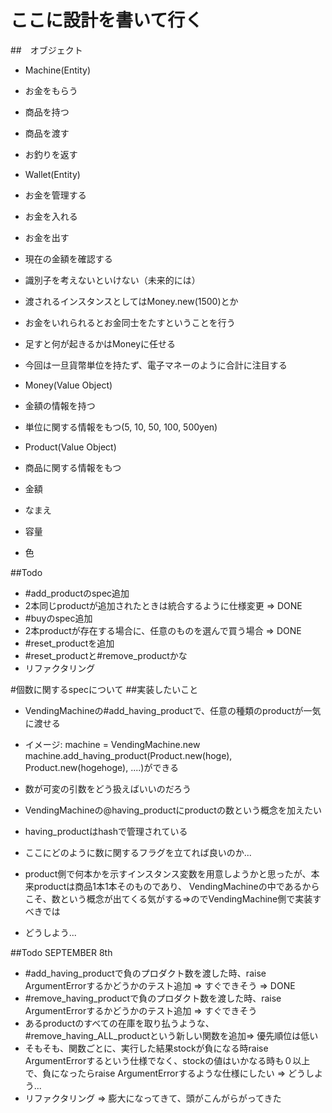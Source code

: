 # ここに設計を書いて行く

##　オブジェクト
- Machine(Entity)
 - お金をもらう
 - 商品を持つ
 - 商品を渡す
 - お釣りを返す

- Wallet(Entity)
 - お金を管理する
 - お金を入れる
 - お金を出す
 - 現在の金額を確認する
 - 識別子を考えないといけない（未来的には）

 - 渡されるインスタンスとしてはMoney.new(1500)とか
  - お金をいれられるとお金同士をたすということを行う
   - 足すと何が起きるかはMoneyに任せる
 - 今回は一旦貨幣単位を持たず、電子マネーのように合計に注目する  

- Money(Value Object)
 - 金額の情報を持つ
 - 単位に関する情報をもつ(5, 10, 50, 100, 500yen)

- Product(Value Object)
 - 商品に関する情報をもつ
  - 金額
  - なまえ
  - 容量
  - 色

##Todo
- #add_productのspec追加
 - 2本同じproductが追加されたときは統合するように仕様変更 => DONE
- #buyのspec追加
 - 2本productが存在する場合に、任意のものを選んで買う場合 => DONE
- #reset_productを追加
 - #reset_productと#remove_productかな
- リファクタリング

#個数に関するspecについて
##実装したいこと
- VendingMachineの#add_having_productで、任意の種類のproductが一気に渡せる
 - イメージ:
 machine = VendingMachine.new
 machine.add_having_product(Product.new(hoge), Product.new(hogehoge), ....)ができる
 - 数が可変の引数をどう扱えばいいのだろう

- VendingMachineの@having_productにproductの数という概念を加えたい
 - having_productはhashで管理されている
 - ここにどのように数に関するフラグを立てれば良いのか...
 - product側で何本かを示すインスタンス変数を用意しようかと思ったが、本来productは商品1本1本そのものであり、
 VendingMachineの中であるからこそ、数という概念が出てくる気がする=>のでVendingMachine側で実装すべきでは
 - どうしよう...

 ##Todo SEPTEMBER 8th
 - #add_having_productで負のプロダクト数を渡した時、raise ArgumentErrorするかどうかのテスト追加 => すぐできそう => DONE
 - #remove_having_productで負のプロダクト数を渡した時、raise ArgumentErrorするかどうかのテスト追加 => すぐできそう
 - あるproductのすべての在庫を取り払うような、#remove_having_ALL_productという新しい関数を追加=> 優先順位は低い
 - そもそも、関数ごとに、実行した結果stockが負になる時raise ArgumentErrorするという仕様でなく、stockの値はいかなる時も０以上で、負になったらraise ArgumentErrorするような仕様にしたい => どうしよう...
 - リファクタリング => 膨大になってきて、頭がこんがらがってきた
